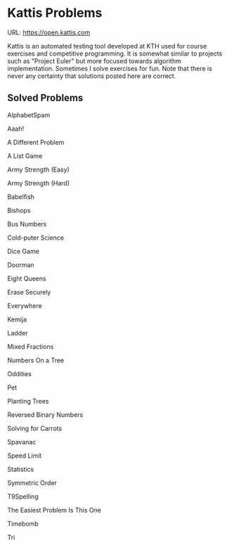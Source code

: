 Kattis Problems
============
URL: https://open.kattis.com

Kattis is an automated testing tool developed at KTH used for course exercises and competitive programming. It is somewhat similar to projects such as "Project Euler" but more focused towards algorithm implementation. Sometimes I solve exercises for fun. Note that there is never any certainty that solutions posted here are correct.

Solved Problems
----

AlphabetSpam

Aaah!

A Different Problem

A List Game

Army Strength (Easy)

Army Strength (Hard)

Babelfish

Bishops

Bus Numbers

Cold-puter Science

Dice Game

Doorman

Eight Queens

Erase Securely

Everywhere

Kemija

Ladder

Mixed Fractions

Numbers On a Tree

Oddities

Pet

Planting Trees

Reversed Binary Numbers

Solving for Carrots

Spavanac

Speed Limit

Statistics

Symmetric Order

T9Spelling

The Easiest Problem Is This One

Timebomb

Tri

